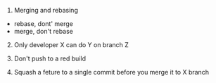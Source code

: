 1. Merging and rebasing
- rebase, dont' merge
- merge, don't rebase

2. Only developer X can do Y on branch Z

3. Don't push to a red build

4. Squash a feture to a single commit before you merge it to X branch
